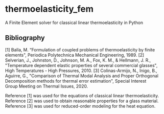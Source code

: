 # thermoelasticity_fem
A Finite Element solver for classical linear thermoelasticity in Python

## Bibliography
[1] Balla, M. “Formulation of coupled problems of thermoelasticity by finite elements", 
Periodica Polytechnica Mechanical Engineering, 1989.
[2] Selverian, J., Johnston, D., Johnson, M. A., Fox, K. M., & Hellmann, J. R.,
"Temperature dependent elastic properties of several commercial glasses", 
High Temperatures - High Pressures, 2010.
[3] Colinas-Armijo, N., Inigo, B., Aguirre, G., 
"Comparison of Thermal Modal Analysis and Proper Orthogonal Decomposition methods for thermal error estimation", 
Special Interest Group Meeting on Thermal Issues, 2020. 

Reference [1] was used for the equations of classical linear thermoelasticity. Reference [2] was used to obtain
reasonable properties for a glass material. Reference [3] was used for reduced-order modeling for the heat equation.